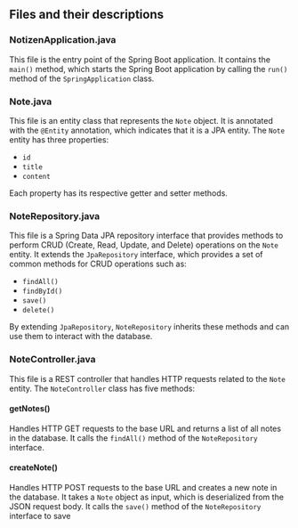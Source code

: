 ## Files and their descriptions

### NotizenApplication.java
This file is the entry point of the Spring Boot application. It contains the `main()` method, which starts the Spring Boot application by calling the `run()` method of the `SpringApplication` class.

### Note.java
This file is an entity class that represents the `Note` object. It is annotated with the `@Entity` annotation, which indicates that it is a JPA entity. The `Note` entity has three properties: 
- `id`
- `title`
- `content`

Each property has its respective getter and setter methods.

### NoteRepository.java
This file is a Spring Data JPA repository interface that provides methods to perform CRUD (Create, Read, Update, and Delete) operations on the `Note` entity. It extends the `JpaRepository` interface, which provides a set of common methods for CRUD operations such as:
- `findAll()`
- `findById()`
- `save()`
- `delete()`

By extending `JpaRepository`, `NoteRepository` inherits these methods and can use them to interact with the database.

### NoteController.java
This file is a REST controller that handles HTTP requests related to the `Note` entity. The `NoteController` class has five methods:

#### getNotes()
Handles HTTP GET requests to the base URL and returns a list of all notes in the database. It calls the `findAll()` method of the `NoteRepository` interface.

#### createNote()
Handles HTTP POST requests to the base URL and creates a new note in the database. It takes a `Note` object as input, which is deserialized from the JSON request body. It calls the `save()` method of the `NoteRepository` interface to save
